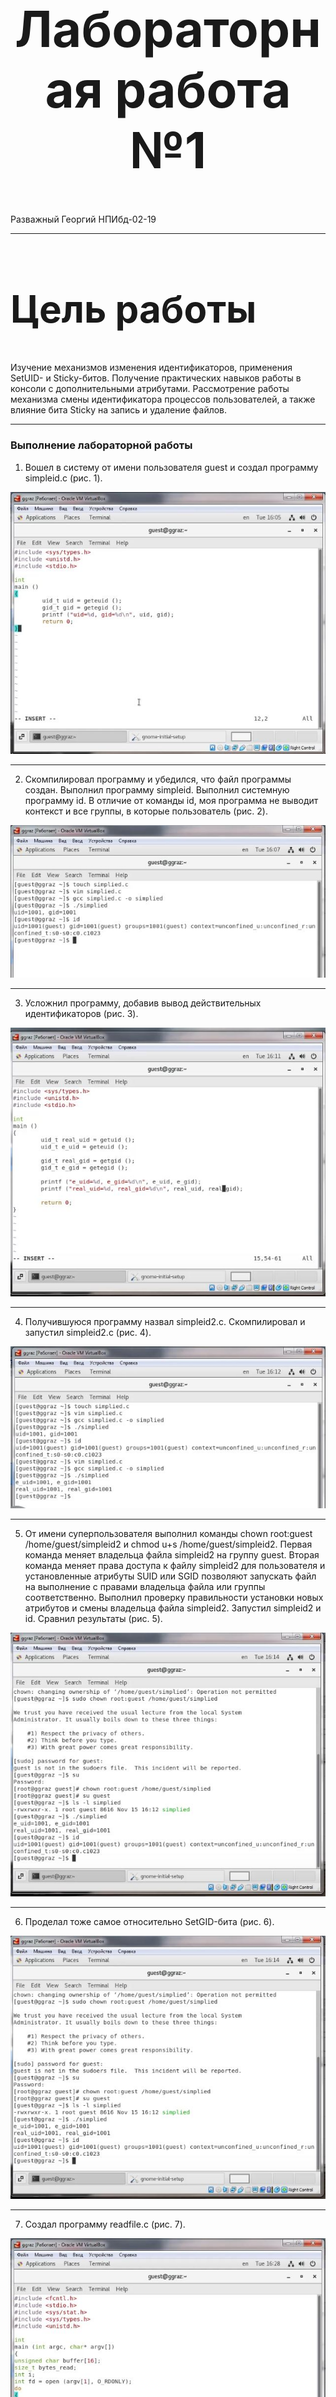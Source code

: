 <style>
h1 {
    font-size: 80px;
    text-align: center;
}
h2 {
    font-size: 60px;
}
{
    text-align: justify;

}
section.fio {
    text-align: right;
}
</style>

# Лабораторная работа №1
<!-- _class: fio -->
Разважный Георгий
НПИбд-02-19

---
## Цель работы
 Изучение механизмов изменения идентификаторов, применения SetUID- и Sticky-битов. Получение практических навыков работы в консоли с дополнительными атрибутами. Рассмотрение работы механизма смены идентификатора процессов пользователей, а также влияние бита Sticky на запись и удаление файлов.

---

### Выполнение лабораторной работы
1. Вошел в систему от имени пользователя guest и создал программу simpleid.c (рис. 1).

![Рис.1](imag/1.jpg)
 
---

2. Скомпилировал программу и убедился, что файл программы создан. Выполнил программу simpleid. Выполнил системную программу id. В отличие от команды id, моя программа не выводит контекст и все группы, в которые пользователь (рис. 2).

![Рис.2](imag/2.jpg)

---

3. Усложнил программу, добавив вывод действительных идентификаторов (рис. 3).

![Рис.3](imag/3.jpg)

---

4. Получившуюся программу назвал simpleid2.c. Скомпилировал и запустил simpleid2.c (рис. 4).

![Рис.4](imag/4.jpg)

---

5. От имени суперпользователя выполнил команды chown root:guest /home/guest/simpleid2 и chmod u+s /home/guest/simpleid2. Первая команда меняет владельца файла simpleid2 на группу guest. Вторая команда меняет права доступа к файлу simpleid2 для пользователя и установленные атрибуты SUID или SGID позволяют запускать файл на выполнение с правами владельца файла или группы соответственно. Выполнил проверку правильности установки новых атрибутов и смены владельца файла simpleid2. Запустил simpleid2 и id. Сравнил результаты (рис. 5).

![Рис. 5.](imag/5.jpg)

---

6. Проделал тоже самое относительно SetGID-бита (рис. 6).

![Рис. 6.](imag/5.jpg)

---

7. Создал программу readfile.c (рис. 7).

![Рис. 7.](imag/6.jpg)

---

8. Откомпилировал программу. Сменил владельца у файла readfile.c и изменил права так, чтобы только суперпользователь (root) мог прочитать его, a guest не мог. Проверил, что пользователь guest не может прочитать файл readfile.c. Сменил у программы readfile владельца и установила SetU’D-бит. Проверил, может ли программа readfile прочитать файл readfile.c (рис. 8).

![Рис. 8.](imag/7.jpg)

---

9. Выяснил, установлен ли атрибут Sticky на директории /tmp. От имени пользователя guest создала файл file01.txt в директории/tmp со словом test. Просмотрел атрибуты у только что созданного файла и разрешила чтение и запись для категории пользователей «все остальные» (рис. 9).

![Рис. 9.](imag/8.jpg)

---

10. От пользователя guest2 попробовал прочитать файл /tmp/file01.txt. От пользователя guest2 попробовал дозаписать в файл /tmp/file01.txt слово test2. Удалось выполнить операцию. Проверил содержимое файла. От пользователя guest2 попробовал записать в файл /tmp/file01.txt слово test3, стерев при этом всю имеющуюся в файле информацию. Удалось выполнить операцию. Проверил содержимое файла. От пользователя guest2 попробовал удалить файл /tmp/file01.tx. Не удалось выполнить операцию. Повысил свои права до суперпользователя и выполнила после этого команду, снимающую атрибут t (Sticky-бит) с директории /tmp. Покинул режим суперпользователя. От пользователя guest2 проверила, что атрибута t у директории /tmp нет. Повторил предыдущие шаги. Удалось успешно выполнить каждый шаг. Повысил свои права до суперпользователя и вернул атрибут t на директорию /tmp (рис. 10).

![Рис. 10.](imag/9.jpg)

---

# Выводы

Изучил механизмы изменения идентификаторов, применения SetUID- и Sticky-битов. Получил практические навыки работы в консоли с дополнительными атрибутами. Рассмотрел работы механизма смены идентификатора процессов пользователей, а также влияние бита Sticky на запись и удаление файлов.
